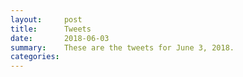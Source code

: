 ```yaml
---
layout:     post
title:      Tweets
date:       2018-06-03
summary:    These are the tweets for June 3, 2018.
categories:
---
```


